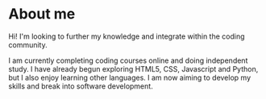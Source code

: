 # About me
Hi! I'm looking to further my knowledge and integrate within the coding community.

I am currently completing coding courses online and doing independent study. I have already begun exploring HTML5, CSS, Javascript and Python, but I also enjoy learning other languages. I am now aiming to develop my skills and break into software development.
